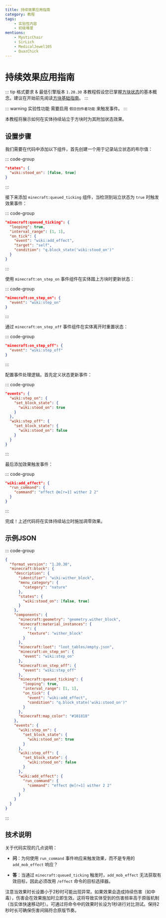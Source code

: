 ```yaml
---
title: 持续效果应用指南
category: 教程
tags:
    - 实验性内容
    - 初级难度
mentions:
    - MysticChair
    - SirLich
    - MedicalJewel105
    - QuazChick
---
```


# 持续效果应用指南

<!--@include: @/wiki/bedrock-wiki-mirror.md-->

::: tip 格式要求 & 最低引擎版本 `1.20.30`
本教程假设您已掌握[方块状态](/blocks/block-states)的基本概念。建议在开始前先阅读[方块基础指南](/blocks/blocks-intro)。
:::

::: warning 实验性功能
需要启用 `假日创作者功能` 来触发事件。
:::

本教程将展示如何在实体持续站立于方块时为其附加状态效果。

## 设置步骤

我们需要在代码中添加以下组件，首先创建一个用于记录站立状态的布尔值：

::: code-group
```json [minecraft:block > description]
"states": {
  "wiki:stood_on": [false, true]
}
```
:::

接下来添加 `minecraft:queued_ticking` 组件，当检测到站立状态为 `true` 时触发效果事件：

::: code-group
```json [minecraft:block > components]
"minecraft:queued_ticking": {
  "looping": true,
  "interval_range": [1, 1],
  "on_tick": {
    "event": "wiki:add_effect",
    "target": "self",
    "condition": "q.block_state('wiki:stood_on')"
  }
}
```
:::

使用 `minecraft:on_step_on` 事件组件在实体踏上方块时更新状态：

::: code-group
```json [minecraft:block > components]
"minecraft:on_step_on": {
  "event": "wiki:step_on"
}
```
:::

通过 `minecraft:on_step_off` 事件组件在实体离开时重置状态：

::: code-group
```json [minecraft:block > description]
"minecraft:on_step_off": {
  "event": "wiki:step_off"
}
```
:::

配置事件处理逻辑。首先定义状态更新事件：

::: code-group
```json [minecraft:block > components]
"events": {
  "wiki:step_on": {
    "set_block_state": {
      "wiki:stood_on": true
    }
  },
  "wiki:step_off": {
    "set_block_state": {
      "wiki:stood_on": false
    }
  }
}
```
:::

最后添加效果触发事件：

::: code-group
```json [minecraft:block > components]
"wiki:add_effect": {
  "run_command": {
    "command": "effect @e[r=1] wither 2 2"
  }
}
```
:::

完成！上述代码将在实体持续站立时施加凋零效果。

## 示例JSON

<Spoiler title="凋零方块实现案例">

::: code-group
```json [BP/blocks/wither_block.json]
{
  "format_version": "1.20.30",
  "minecraft:block": {
    "description": {
      "identifier": "wiki:wither_block",
      "menu_category": {
        "category": "nature"
      },
      "states": {
        "wiki:stood_on": [false, true]
      }
    },
    "components": {
      "minecraft:geometry": "geometry.wither_block",
      "minecraft:material_instances": {
        "*": {
          "texture": "wither_block"
        }
      },
      "minecraft:loot": "loot_tables/empty.json",
      "minecraft:on_step_on": {
        "event": "wiki:step_on"
      },
      "minecraft:on_step_off": {
        "event": "wiki:step_off"
      },
      "minecraft:queued_ticking": {
        "looping": true,
        "interval_range": [1, 1],
        "on_tick": {
          "event": "wiki:add_effect",
          "condition": "q.block_state('wiki:stood_on')"
        }
      },
      "minecraft:map_color": "#181818"
    },
    "events": {
      "wiki:step_on": {
        "set_block_state": {
          "wiki:stood_on": true
        }
      },
      "wiki:step_off": {
        "set_block_state": {
          "wiki:stood_on": false
        }
      },
      "wiki:add_effect": {
        "run_command": {
          "command": "effect @e[r=1] wither 2 2"
        }
      }
    }
  }
}
```
:::

</Spoiler>

## 技术说明

关于代码实现的几点说明：

-   **问**：为何使用 `run_command` 事件响应来触发效果，而不是专用的 `add_mob_effect` 响应？

-   **答**：当通过 `minecraft:queued_ticking` 触发时，`add_mob_effect` 无法获取有效目标，因此必须改用 `/effect` 命令的目标选择器。

注意当效果时长设置小于2秒时可能出现异常。如果效果会造成持续伤害（如中毒），伤害会在效果施加时立即生效。这将导致实体受到的伤害频率高于原版机制（当实体快速移动时）。可通过将命令中的效果时长设为1秒进行对比测试。保持2秒时长可确保伤害间隔符合原版节奏。